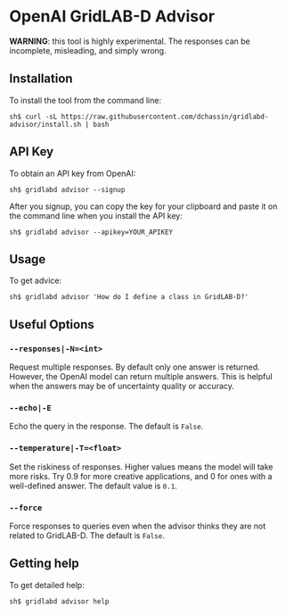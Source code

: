 # OpenAI GridLAB-D Advisor

**WARNING**: this tool is highly experimental. The responses can be incomplete, misleading, and simply wrong.

## Installation

To install the tool from the command line:

~~~
sh$ curl -sL https://raw.githubusercontent.com/dchassin/gridlabd-advisor/install.sh | bash
~~~

## API Key

To obtain an API key from OpenAI:

~~~
sh$ gridlabd advisor --signup
~~~

After you signup, you can copy the key for your clipboard and paste it on the command line when you install the API key:

~~~
sh$ gridlabd advisor --apikey=YOUR_APIKEY
~~~

## Usage

To get advice:

~~~
sh$ gridlabd advisor 'How do I define a class in GridLAB-D?'
~~~

## Useful Options

### `--responses|-N=<int>`

Request multiple responses. By default only one answer is returned. However, the OpenAI model can return multiple answers. This is helpful when the answers may be of uncertainty quality or accuracy.

### `--echo|-E`

Echo the query in the response. The default is `False`.

### `--temperature|-T=<float>`  

Set the riskiness of responses.  Higher values means the model will take more risks. Try 0.9 for more creative applications, and 0 for ones with a well-defined answer. The default value is `0.1`.

### `--force`

Force responses to queries even when the advisor thinks they are not related to GridLAB-D. The default is `False`.


## Getting help

To get detailed help:

~~~
sh$ gridlabd advisor help
~~~
